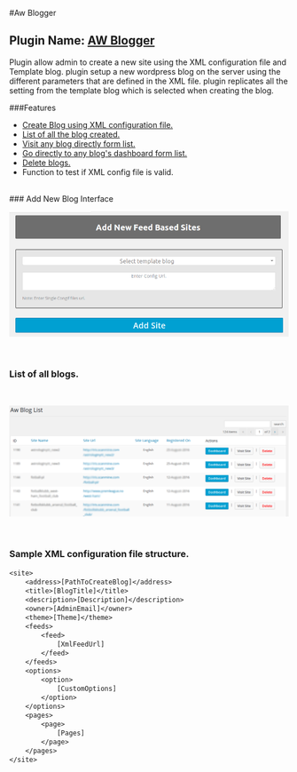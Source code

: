 #Aw Blogger

## Plugin Name: [AW Blogger](https://github.com/dev-artworld/plugins/tree/master/aw-blogger)
Plugin allow admin to create a new site using the XML configuration file and Template blog.
plugin setup a new wordpress blog on the server using the different parameters that are defined in the XML file.
plugin replicates all the setting from the template blog which is selected when creating the blog.

###Features
* [Create Blog using XML configuration file.](https://github.com/dev-artworld/plugins/tree/master/aw-blogger#add-new-blog-interface)
* [List of all the blog created.](https://github.com/dev-artworld/plugins/tree/master/aw-blogger#list-of-all-blogs)
* [Visit any blog directly form list.](https://github.com/dev-artworld/plugins/tree/master/aw-blogger#list-of-all-blogs)
* [Go directly to any blog's dashboard form list.](https://github.com/dev-artworld/plugins/tree/master/aw-blogger#list-of-all-blogs)
* [Delete blogs.](https://github.com/dev-artworld/plugins/tree/master/aw-blogger#list-of-all-blogs)
* Function to test if XML config file is valid.

<br />
### Add New Blog Interface
<br />

<p align="center">
  <img src="sample/aw-blogger.png" alt="" width="800"/>
</p>

<br />

### List of all blogs.
<br />

<p align="center">
  <img src="sample/aw-blogger-list.png" alt="" width="800"/>
</p>

<br />

### Sample XML configuration file structure.
```
<site>
	<address>[PathToCreateBlog]</address>
	<title>[BlogTitle]</title>
	<description>[Description]</description>
	<owner>[AdminEmail]</owner>
	<theme>[Theme]</theme>
	<feeds>
		<feed>
			[XmlFeedUrl]
		</feed>
	</feeds>
	<options>
		<option>
			[CustomOptions]
		</option>
	</options>
	<pages>
		<page>
			[Pages]
		</page>
	</pages>
</site>
```

